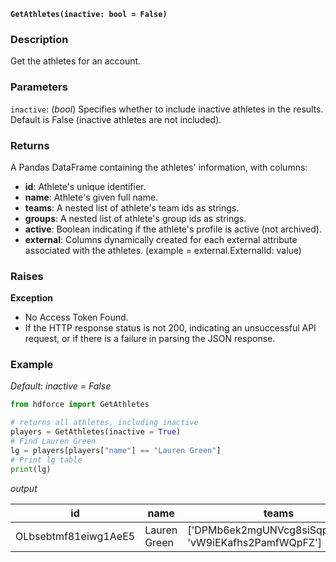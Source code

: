 __`GetAthletes(inactive: bool = False)`__

### Description
Get the athletes for an account.

### Parameters
`inactive`: (_bool_) Specifies whether to include inactive athletes in the results. Default is False (inactive athletes are not included).

### Returns
A Pandas DataFrame containing the athletes' information, with columns:

* __id__: Athlete's unique identifier.
* __name__: Athlete's given full name.
* __teams__: A nested list of athlete's team ids as strings.
* __groups__: A nested list of athlete's group ids as strings.
* __active__: Boolean indicating if the athlete's profile is active (not archived).
* __external__: Columns dynamically created for each external attribute associated with the athletes. (example = external.ExternalId: value)

### Raises
**Exception**

* No Access Token Found.
* If the HTTP response status is not 200, indicating an unsuccessful API request, or if there is a failure in parsing the JSON response.


### Example

_Default: inactive = False_
``` Python
from hdforce import GetAthletes

# returns all athletes, including inactive
players = GetAthletes(inactive = True)
# Find Lauren Green
lg = players[players["name"] == "Lauren Green"]
# Print lg table
print(lg)
```

_output_

| id                   | name         | teams                                            | groups               | active | external.GradYear | external.location | external.uniqueId  | external.StudentID |
|----------------------|--------------|--------------------------------------------------|----------------------|--------|-------------------|-------------------|--------------------|--------------------|
| OLbsebtmf81eiwg1AeE5 | Lauren Green | ['DPMb6ek2mgUNVcg8siSqpnIvE2i2', 'vW9iEKafhs2PamfWQpFZ'] | ['yh8RnOvg56dQNrZGBKWZ'] | True   | 2004              | Whittier          | 83keo9wjei939ekd9  | SA0042643         |

